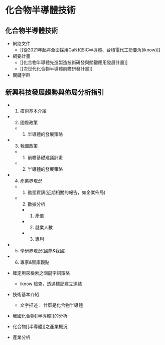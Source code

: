 # 化合物半導體技術

## 化合物半導體技術
- 網路文件
   - [[從2021年起將全面採用GaN和SiC半導體、台積電代工扮要角(iknow)]]
- 綱要計畫
   - [[化合物半導體先進製造技術研發與關鍵應用發展計畫]]
   - [[次世代化合物半導體前瞻研發計畫]]
- 關鍵字群

## 新興科技發展趨勢與佈局分析指引

- 1. 技術基本介紹
- 2. 國際政策
	- 1. 半導體的發展策略
- 3. 我國政策
  - 1. 前瞻基礎建議計畫
  - 2. 半導體的發展策略
- 4. 產業界現況
  - 1. 動態資訊(近期相關的報告，如企業佈局)
  - 2. 數據分析
	 - 1. 產值
	 - 2. 就業人數
	 - 3. 專利
- 5. 學研界現況(國際&我國)
- 6. 專家&智庫觀點

- 確定用來檢索之關鍵字詞策略
  - iknow 檢查，透過標記建立連結
- 技術基本介紹
  - 文字描述：  什麼是化合物半導體
- 我國化合物[[半導體]]的分析
- 化合物[[半導體]]之產業概況
- 產業分析